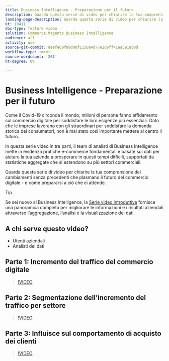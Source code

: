 ```yaml
---
title: Business Intelligence - Preparazione per il futuro
description: Guarda questa serie di video per chiarire la tua comprensione dei cambiamenti senza precedenti che plasmano il futuro del commercio digitale.
landing-page-description: Guarda questa serie di video per chiarire la tua comprensione dei cambiamenti senza precedenti che plasmano il futuro del commercio digitale.
kt: 10411
doc-type: feature video
solution: Commerce,Magento Business Intelligence
audience: all
activity: use
source-git-commit: deefe69f89d08f1138a4d77e206ff41ea3918b9d
workflow-type: tm+mt
source-wordcount: '201'
ht-degree: 0%

---
```


# Business Intelligence - Preparazione per il futuro

Come il Covid-19 circonda il mondo, milioni di persone fanno affidamento sul commercio digitale per soddisfare le loro esigenze più essenziali. Dato che le imprese lavorano con gli straordinari per soddisfare la domanda storica dei consumatori, non è mai stato così importante mettere al centro il futuro.

In questa serie video in tre parti, il team di analisti di Business Intelligence mette in evidenza pratiche e-commerce fondamentali e basate sui dati per aiutare la tua azienda a prosperare in questi tempi difficili, supportati da statistiche aggregate che si estendono su più settori commerciali.

Guarda questa serie di video per chiarire la tua comprensione dei cambiamenti senza precedenti che plasmano il futuro del commercio digitale - e come prepararsi a ciò che ci attende.

>[!TIP]
>
>Se sei nuovo al Business Intelligence, la [Serie video introduttive](1-overview.md) fornisce una panoramica completa per migliorare le informazioni e i risultati aziendali attraverso l’aggregazione, l’analisi e la visualizzazione dei dati.

## A chi serve questo video?

- Utenti aziendali
- Analisti dei dati

## Parte 1: Incremento del traffico del commercio digitale

>[!VIDEO](https://video.tv.adobe.com/v/342498?quality=12&learn=on)

## Parte 2: Segmentazione dell’incremento del traffico per settore

>[!VIDEO](https://video.tv.adobe.com/v/342499?quality=12&learn=on)

## Parte 3: Influisce sul comportamento di acquisto dei clienti

>[!VIDEO](https://video.tv.adobe.com/v/342500?quality=12&learn=on)
